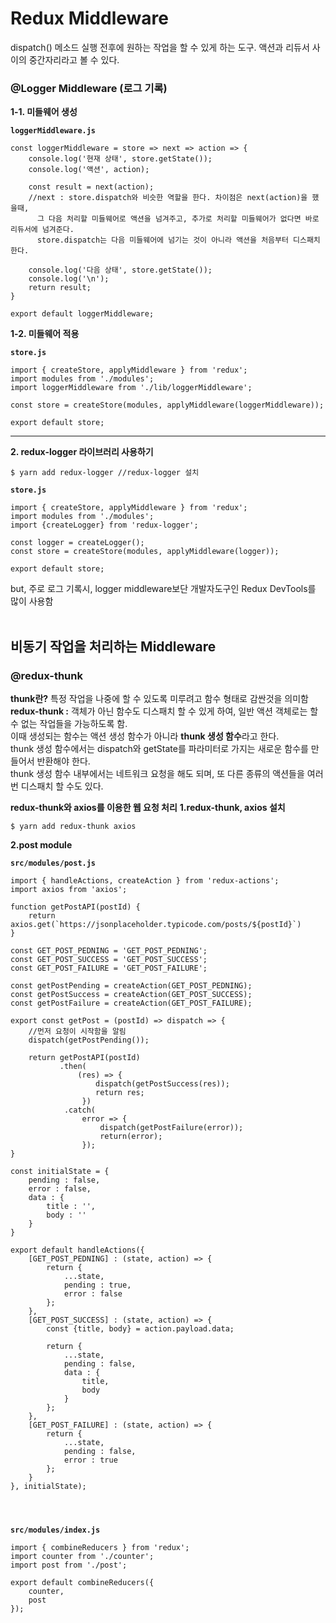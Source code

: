 # Redux Middleware
dispatch() 메소드 실행 전후에 원하는 작업을 할 수 있게 하는 도구. 액션과 리듀서 사이의 중간자리라고 볼 수 있다.

### @Logger Middleware (로그 기록)
**1-1. 미들웨어 생성**
<pre><code><b>loggerMiddleware.js</b>

const loggerMiddleware = store => next => action => { 
    console.log('현재 상태', store.getState());
    console.log('액션', action);
    
    const result = next(action); 
    //next : store.dispatch와 비슷한 역할을 한다. 차이점은 next(action)을 했을때,
      그 다음 처리할 미들웨어로 액션을 넘겨주고, 추가로 처리할 미들웨어가 없다면 바로 리듀서에 넘겨준다.
      store.dispatch는 다음 미들웨어에 넘기는 것이 아니라 액션을 처음부터 디스패치한다.
    
    console.log('다음 상태', store.getState());
    console.log('\n');
    return result;
}

export default loggerMiddleware;
</code></pre>


**1-2. 미들웨어 적용**
<pre><code><b>store.js</b>

import { createStore, applyMiddleware } from 'redux';
import modules from './modules';
import loggerMiddleware from './lib/loggerMiddleware';

const store = createStore(modules, applyMiddleware(loggerMiddleware));

export default store;
</code></pre>

----
**2. redux-logger 라이브러리 사용하기**
<pre><code>$ yarn add redux-logger //redux-logger 설치</code></pre>
<pre><code><b>store.js</b>

import { createStore, applyMiddleware } from 'redux';
import modules from './modules';
import {createLogger} from 'redux-logger';

const logger = createLogger();
const store = createStore(modules, applyMiddleware(logger));

export default store;
</code></pre>

but, 주로 로그 기록시, logger middleware보단 개발자도구인 Redux DevTools를 많이 사용함 <br/><br/>

## 비동기 작업을 처리하는 Middleware
### @redux-thunk
**thunk란?** 특정 작업을 나중에 할 수 있도록 미루려고 함수 형태로 감싼것을 의미함 <br/>
**redux-thunk :** 객체가 아닌 함수도 디스패치 할 수 있게 하여, 일반 액션 객체로는 할 수 없는 작업들을 가능하도록 함. <br/>이때 생성되는 함수는 액션 생성 함수가 아니라 <b>thunk 생성 함수</b>라고 한다. <br/>thunk 생성 함수에서는 dispatch와 getState를 파라미터로 가지는 새로운 함수를 만들어서 반환해야 한다.<br/>
thunk 생성 함수 내부에서는 네트워크 요청을 해도 되며, 또 다른 종류의 액션들을 여러번 디스패치 할 수도 있다.

**redux-thunk와 axios를 이용한 웹 요청 처리**
**1.redux-thunk, axios 설치**
<pre><code>$ yarn add redux-thunk axios</code></pre>

**2.post module**
<pre><code><b>src/modules/post.js</b>

import { handleActions, createAction } from 'redux-actions';
import axios from 'axios';

function getPostAPI(postId) {
    return axios.get(`https://jsonplaceholder.typicode.com/posts/${postId}`)
}

const GET_POST_PEDNING = 'GET_POST_PEDNING';
const GET_POST_SUCCESS = 'GET_POST_SUCCESS';
const GET_POST_FAILURE = 'GET_POST_FAILURE';

const getPostPending = createAction(GET_POST_PEDNING);
const getPostSuccess = createAction(GET_POST_SUCCESS);
const getPostFailure = createAction(GET_POST_FAILURE);

export const getPost = (postId) => dispatch => {
    //먼저 요청이 시작함을 알림
    dispatch(getPostPending());
    
    return getPostAPI(postId)
           .then(
               (res) => {
                   dispatch(getPostSuccess(res)); 
                   return res;
                })
            .catch(
                error => {
                    dispatch(getPostFailure(error));
                    return(error);
                });
}

const initialState = {
    pending : false,
    error : false,
    data : {
        title : '',
        body : ''
    }
}

export default handleActions({
    [GET_POST_PEDNING] : (state, action) => {
        return {
            ...state,
            pending : true,
            error : false
        };
    },
    [GET_POST_SUCCESS] : (state, action) => {
        const {title, body} = action.payload.data;
        
        return {
            ...state,
            pending : false,
            data : {
                title,
                body
            }
        };
    },
    [GET_POST_FAILURE] : (state, action) => {
        return {
            ...state,
            pending : false,
            error : true
        };
    }
}, initialState);



</code></pre>

<pre><code><b>src/modules/index.js</b>

import { combineReducers } from 'redux';
import counter from './counter';
import post from './post';

export default combineReducers({
    counter,
    post
});
</code></pre>
